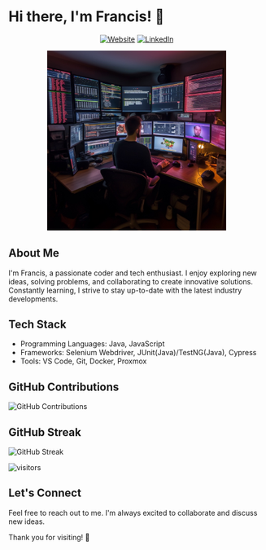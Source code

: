 # Hi there, I'm Francis! 👋

<div align="center">
<a href="https://francis.palattao.net/"><img src="https://img.shields.io/badge/Website-3b5998?style=flat-square&logo=google-chrome&logoColor=white" alt="Website"></a>
<a href="https://www.linkedin.com/in/francis-palattao-a349542/"><img src="https://img.shields.io/badge/-LinkedIn-blue?style=flat-square&logo=Linkedin&logoColor=white" alt="LinkedIn"></a>
</div>

<p align="center">
<img src="LucianFPcoder.jpg" alt="Francis Palattao" width="70%">
</p>

## About Me
I'm Francis, a passionate coder and tech enthusiast. I enjoy exploring new ideas, solving problems, and collaborating to create innovative solutions. Constantly learning, I strive to stay up-to-date with the latest industry developments.

## Tech Stack
- Programming Languages: Java, JavaScript
- Frameworks: Selenium Webdriver, JUnit(Java)/TestNG(Java), Cypress
- Tools: VS Code, Git, Docker, Proxmox

## GitHub Contributions
![GitHub Contributions](https://github-readme-stats.vercel.app/api?username=francis-pcc&count_private=true&show_icons=true&theme=radical)
## GitHub Streak
![GitHub Streak](https://github-readme-streak-stats.herokuapp.com/?user=francis-pcc&theme=dark)

![visitors](https://visitor-badge.laobi.icu/badge?page_id=francis-pcc)

## Let's Connect
Feel free to reach out to me.  I'm always excited to collaborate and discuss new ideas.

Thank you for visiting! 🙌
